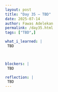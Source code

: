 ```yaml
---
layout: post
title: "Day 35 – TBD"
date: 2025-07-14
author: Fawas Adelekan
permalink: /day35.html
tags: ["TBD",]

what_i_learned: |
 TBD

 

blockers: |
 TBD

reflection: |
 TBD
---
```

